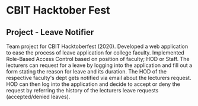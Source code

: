 # CBIT Hacktober Fest 
## Project - Leave Notifier

Team project for CBIT Hacktoberfest (2020). Developed a web application to ease the process of leave application for college faculty. Implemented Role-Based Access Control based on position of faculty; HOD or Staff. The lecturers can request for a leave by logging into the application and fill out a form stating the reason for leave and its duration. The HOD of the respective faculty's dept gets notified via email about the lecturers request. HOD can then log into the application and decide to accept or deny the request by referring the history of the lecturers leave requests (accepted/denied leaves).
